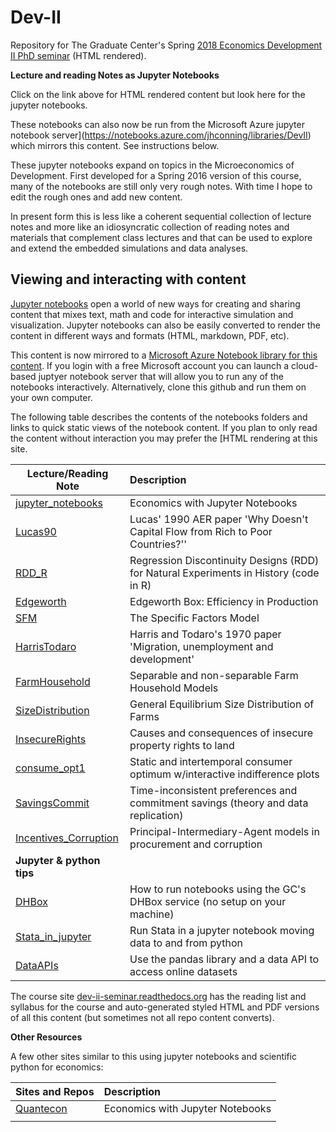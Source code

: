 # Dev-II
 Repository for The Graduate Center's Spring [2018 Economics
 Development II PhD seminar](https://dev-ii-seminar.readthedocs.io/en/latest/index.html) (HTML rendered).

__Lecture and reading Notes as Jupyter Notebooks__

Click on the link above for HTML rendered content but look here for the jupyter notebooks. 

These notebooks can also now be run from the Microsoft Azure jupyter notebook server](https://notebooks.azure.com/jhconning/libraries/DevII) which mirrors this content. See instructions below.

These jupyter notebooks expand on topics in the Microeconomics of Development. 
First developed for a Spring 2016 version of this course, many of the notebooks are still only
very rough notes. With time I hope to edit the rough ones and add new content.  

In present form this is less like a coherent sequential
collection of lecture notes and more like an idiosyncratic collection
of reading notes and materials that complement class lectures and that can be used to
explore and extend the embedded simulations and data analyses.

Viewing and interacting with content
----------------------------------------------
[Jupyter notebooks](http://jupyter.org/) open a world of new ways for creating and sharing content that mixes text, math and code for interactive simulation and visualization. Jupyter notebooks can also be easily converted to render the content in different ways and formats (HTML, markdown, PDF, etc).

This content is now mirrored to a [Microsoft Azure Notebook library for this content](https://notebooks.azure.com/jhconning/libraries/DevII).  If you login with a free Microsoft account you can launch a cloud-based juptyer notebook server that will allow you to run any of the notebooks interactively.  Alternatively, clone this github
and run them on your own computer.

The following table describes the contents of the notebooks folders and links
to quick static views of the notebook content. If you plan to only read the content without interaction you may prefer the [HTML rendering at this site.

| Lecture/Reading Note |Description  |
| --------| :-----|
| [jupyter_notebooks]  |Economics with Jupyter Notebooks  |
| [Lucas90] |Lucas' 1990 AER paper 'Why Doesn't Capital Flow from Rich to Poor Countries?'' |
| [RDD_R] |Regression Discontinuity Designs (RDD) for Natural Experiments in History  (code in R) |
| [Edgeworth] |Edgeworth Box: Efficiency in Production|
| [SFM] |The Specific Factors Model |
| [HarrisTodaro] |Harris and Todaro's 1970 paper 'Migration, unemployment and development' |
| [FarmHousehold] |Separable and non-separable Farm Household Models|
| [SizeDistribution] |General Equilibrium Size Distribution of Farms |
| [InsecureRights] |Causes and consequences of insecure property rights to land|
| [consume_opt1] | Static and intertemporal consumer optimum w/interactive indifference plots  |
| [SavingsCommit] | Time-inconsistent preferences and commitment savings (theory and data replication) |
| [Incentives_Corruption] | Principal-Intermediary-Agent models in procurement and corruption |
| __Jupyter & python tips__ | |
| [DHBox] | How to run notebooks using the GC's DHBox service (no setup on your machine)  |
| [Stata_in_jupyter] | Run Stata in a jupyter notebook moving data to and from python  |
| [DataAPIs] | Use the pandas library and a data API to access online datasets |


[jupyter notebooks]:https://jupyter.org/
[nbviewer]:http://nbviewer.jupyter.org/
[notebooks folder]:https://github.com/jhconning/Dev-II/tree/master/notebooks
[dev-ii-seminar.readthedocs.org]:http://dev-ii-seminar.readthedocs.org/
[jupyter_notebooks]: http://nbviewer.jupyter.org/github/jhconning/Dev-II/blob/master/notebooks/jupyter_notebooks.ipynb
[Edgeworth]: http://nbviewer.jupyter.org/github/jhconning/Dev-II/blob/master/notebooks/EdgeworthProduction.ipynb
[HarrisTodaro]: http://nbviewer.jupyter.org/github/jhconning/Dev-II/blob/master/notebooks/HarrisTodaro.ipynb
[FarmHousehold]:http://nbviewer.jupyter.org/github/jhconning/Dev-II/blob/master/notebooks/FarmHousehold.ipynb
[SizeDistribution]:http://nbviewer.jupyter.org/github/jhconning/Dev-II/blob/master/notebooks/SizeDistribution.ipynb
[InsecureRights]:http://nbviewer.jupyter.org/github/jhconning/Dev-II/blob/master/notebooks/InsecureRights.ipynb
[Lucas90]: http://nbviewer.jupyter.org/github/jhconning/Dev-II/blob/master/notebooks/Lucas90.ipynb
[SFM]: http://nbviewer.jupyter.org/github/jhconning/Dev-II/blob/master/notebooks/SFM.ipynb
[consume_opt1]:http://nbviewer.jupyter.org/github/jhconning/Dev-II/blob/master/notebooks/consume_opt1.ipynb
[SavingsCommit]:http://nbviewer.jupyter.org/github/jhconning/Dev-II/blob/master/notebooks/SavingsCommit.ipynb
[Incentives_Corruption]:http://nbviewer.jupyter.org/github/jhconning/Dev-II/blob/master/notebooks/incentives_corruption.ipynb
[DHBox]:http://nbviewer.jupyter.org/github/jhconning/Dev-II/blob/master/notebooks/DHBox.ipynb
[DataAPIs]:http://nbviewer.jupyter.org/github/jhconning/Dev-II/blob/master/notebooks/DataAPIs.ipynb
[Stata_in_jupyter]:http://nbviewer.jupyter.org/github/jhconning/Dev-II/blob/master/notebooks/Stata_in_jupyter.ipynb
[RDD_R]: http://npbviewer.jupyter.org/github/jhconning/Dev-II/blob/master/notebooks/RDD_R.ipynb

The course site [dev-ii-seminar.readthedocs.org] has the reading list
and syllabus for the course and auto-generated styled HTML and PDF versions of
all this content (but sometimes not all repo content converts).

 __Other Resources__

 A few other sites similar to this using jupyter notebooks and scientific
 python for economics:

| Sites and Repos |Description  |
| --------| :-----|
| [Quantecon](https://lectures.quantecon.org/) | Economics with Jupyter Notebooks  |
|                                              |                                  |

